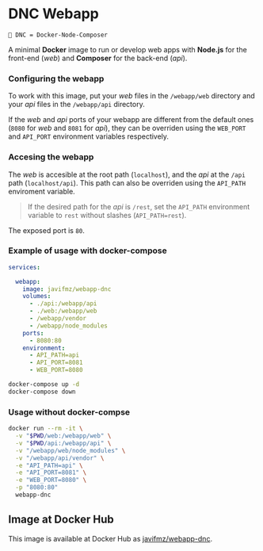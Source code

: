 # DNC Webapp

`📖 DNC = Docker-Node-Composer`

A minimal **Docker** image to run or develop web apps with **Node.js** for the front-end (_web_) and **Composer** for the back-end (_api_).

### Configuring the webapp

To work with this image, put your _web_ files in the `/webapp/web` directory and your _api_ files in the `/webapp/api` directory.

If the _web_ and _api_ ports of your webapp are different from the default ones (`8080` for _web_ and `8081` for _api_), they can be overriden using the `WEB_PORT` and `API_PORT` environment variables respectively.

### Accesing the webapp

The _web_ is accesible at the root path (`localhost`), and the _api_ at the `/api` path (`localhost/api`). This path can also be overriden using the `API_PATH` enviroment variable.

> If the desired path for the _api_ is `/rest`, set the `API_PATH` environment variable to `rest` without slashes (`API_PATH=rest`).

The exposed port is `80`.

### Example of usage with docker-compose

```yml
services:

  webapp:
    image: javifmz/webapp-dnc
    volumes:
      - ./api:/webapp/api
      - ./web:/webapp/web
      - /webapp/vendor
      - /webapp/node_modules
    ports:
      - 8080:80
    environment:
      - API_PATH=api
      - API_PORT=8081
      - WEB_PORT=8080
```

```bash
docker-compose up -d
docker-compose down
```

### Usage without docker-compse

```bash
docker run --rm -it \
  -v "$PWD/web:/webapp/web" \
  -v "$PWD/api:/webapp/api" \
  -v "/webapp/web/node_modules" \
  -v "/webapp/api/vendor" \
  -e "API_PATH=api" \
  -e "API_PORT=8081" \
  -e "WEB_PORT=8080" \
  -p "8080:80"
  webapp-dnc
```

## Image at Docker Hub

This image is available at Docker Hub as [javifmz/webapp-dnc](https://hub.docker.com/repository/docker/javifmz/webapp-dnc).
